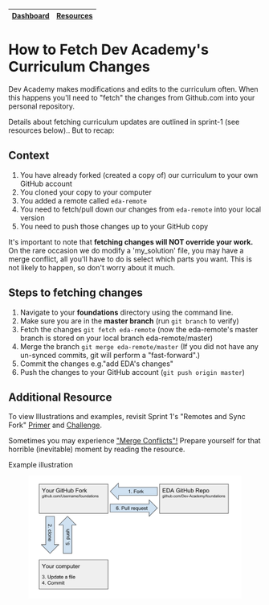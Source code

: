 [Dashboard](../README.md) | [Resources ](README.md) |
------------|----------|

# How to Fetch Dev Academy's Curriculum Changes

Dev Academy makes modifications and edits to the curriculum often. When this happens you'll need to "fetch" the changes from Github.com into your personal repository.

Details about fetching curriculum updates are outlined in sprint-1 (see resources below).. But to recap:

## Context
1. You have already forked (created a copy of) our curriculum to your own GitHub account  
2. You cloned your copy to your computer  
3. You added a remote called `eda-remote`  
4. You need to fetch/pull down our changes from `eda-remote` into your local version  
5. You need to push those changes up to your GitHub copy  

It's important to note that __fetching changes will NOT override your work.__ On the rare occasion we do modify a 'my_solution' file, you may have a merge conflict, all you'll have to do is select which parts you want. This is not likely to happen, so don't worry about it much.

## Steps to fetching changes
1. Navigate to your __foundations__ directory using the command line.  
2. Make sure you are in the __master branch__  (run `git branch` to verify)  
3. Fetch the changes `git fetch eda-remote` (now the eda-remote's master branch is stored on your local branch eda-remote/master)  
4. Merge the branch `git merge eda-remote/master` (If you did not have any un-synced commits, git will perform a "fast-forward".)  
5. Commit the changes e.g."add EDA's changes"  
6. Push the changes to your GitHub account (`git push origin master`)  

## Additional Resource
To view Illustrations and examples, revisit Sprint 1's "Remotes and Sync Fork" [Primer](../sprint-1/git-remote-fork-merge-primer.md) and [Challenge](../sprint-1/git-remote-sync-fork-challenge.md).

Sometimes you may experience ["Merge Conflicts"!](./resolving-conflicts.md)   Prepare yourself for that horrible (inevitable) moment by reading the resource.

Example illustration

<figure>
  <img src="../images/github_11_fork_update_repo.png" alt="Diagram of forking and updating a GitHub repo"><br>
</figure>
